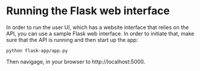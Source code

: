 # Running the Flask web interface

In order to run the user UI, which has a website interface that relies on the API,
you can use a sample Flask web interface.
In order to initiate that, make sure that the API is running and then start up the app:

```shell
python flask-app/app.py
```

Then navigage, in your browser to http://localhost:5000.
